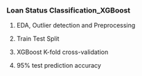 ### Loan Status Classification_XGBoost

1. EDA, Outlier detection and Preprocessing

2. Train Test Split

3. XGBoost K-fold cross-validation

4. 95% test prediction accuracy
